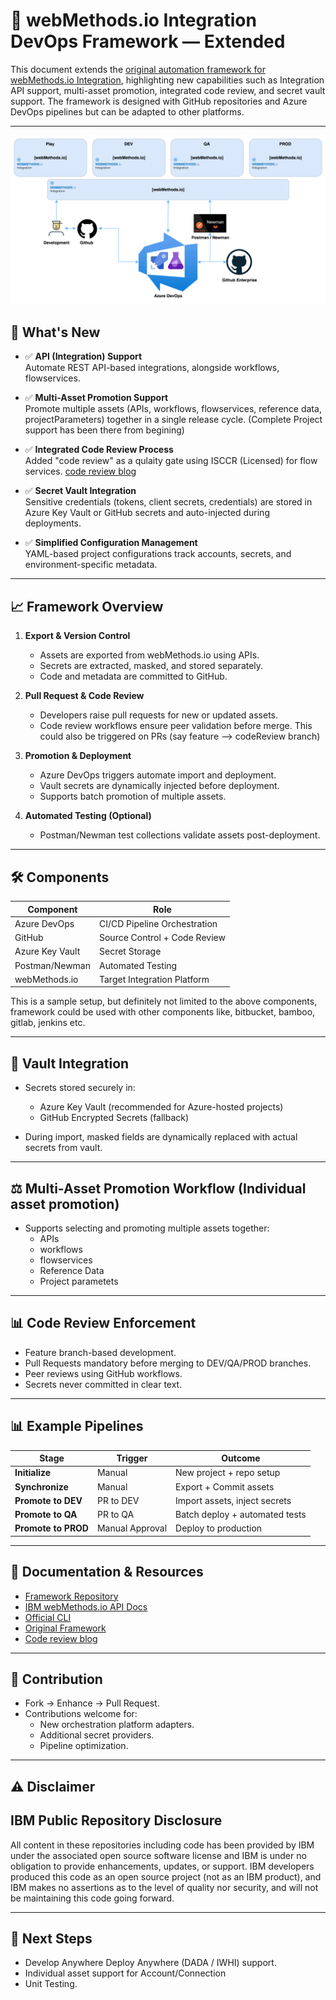 # 🚀 webMethods.io Integration DevOps Framework — Extended

This document extends the [original automation framework for webMethods.io Integration](https://community.ibm.com/community/user/integration/viewdocument/devops-for-webmethodsio-integratio?CommunityKey=82b75916-ed06-4a13-8eb6-0190da9f1bfa&tab=librarydocuments), highlighting new capabilities such as Integration API support, multi-asset promotion, integrated code review, and secret vault support. The framework is designed with GitHub repositories and Azure DevOps pipelines but can be adapted to other platforms.

---
![alt text](./images/markdown/wmIO.gif)

## 📌 What's New

- ✅ **API (Integration) Support**  
  Automate REST API-based integrations, alongside workflows, flowservices.

- ✅ **Multi-Asset Promotion Support**  
  Promote multiple assets (APIs, workflows, flowservices, reference data, projectParameters) together in a single release cycle. (Complete Project support has been there from begining)

- ✅ **Integrated Code Review Process**  
  Added "code review" as a qulaity gate using ISCCR (Licensed) for flow services. [code review blog](https://community.ibm.com/community/user/viewdocument/cloud-native-isccr-continuous-cod?CommunityKey=82b75916-ed06-4a13-8eb6-0190da9f1bfa&tab=librarydocuments)

- ✅ **Secret Vault Integration**  
  Sensitive credentials (tokens, client secrets, credentials) are stored in Azure Key Vault or GitHub secrets and auto-injected during deployments.

- ✅ **Simplified Configuration Management**  
  YAML-based project configurations track accounts, secrets, and environment-specific metadata.

---

## 📈 Framework Overview

1. **Export & Version Control**
   - Assets are exported from webMethods.io using APIs.
   - Secrets are extracted, masked, and stored separately.
   - Code and metadata are committed to GitHub.

2. **Pull Request & Code Review**
   - Developers raise pull requests for new or updated assets.
   - Code review workflows ensure peer validation before merge. This could also be triggered on PRs (say feature --> codeReview branch)

3. **Promotion & Deployment**
   - Azure DevOps triggers automate import and deployment.
   - Vault secrets are dynamically injected before deployment.
   - Supports batch promotion of multiple assets.

4. **Automated Testing (Optional)**
   - Postman/Newman test collections validate assets post-deployment.

---

## 🛠️ Components

| Component        | Role                         |
|------------------|------------------------------|
| Azure DevOps     | CI/CD Pipeline Orchestration |
| GitHub           | Source Control + Code Review |
| Azure Key Vault  | Secret Storage               |
| Postman/Newman   | Automated Testing            |
| webMethods.io    | Target Integration Platform  |

This is a sample setup, but definitely not limited to the above components, framework could be used with other components like, bitbucket, bamboo, gitlab, jenkins etc.

---

## 🔐 Vault Integration

- Secrets stored securely in:
  - Azure Key Vault (recommended for Azure-hosted projects)
  - GitHub Encrypted Secrets (fallback)

- During import, masked fields are dynamically replaced with actual secrets from vault.

---

## ⚖️ Multi-Asset Promotion Workflow (Individual asset promotion)

- Supports selecting and promoting multiple assets together:
  - APIs
  - workflows
  - flowservices
  - Reference Data
  - Project parametets

---

## 📊 Code Review Enforcement

- Feature branch-based development.
- Pull Requests mandatory before merging to DEV/QA/PROD branches.
- Peer reviews using GitHub workflows.
- Secrets never committed in clear text.

---

## 📊 Example Pipelines

| Stage            | Trigger            | Outcome                         |
|------------------|--------------------|---------------------------------|
| **Initialize**   | Manual             | New project + repo setup        |
| **Synchronize**  | Manual             | Export + Commit assets          |
| **Promote to DEV**| PR to DEV         | Import assets, inject secrets   |
| **Promote to QA** | PR to QA          | Batch deploy + automated tests  |
| **Promote to PROD**| Manual Approval  | Deploy to production            |

---

## 📘 Documentation & Resources

- [Framework Repository](https://github.com/IBM/webmethods-io-int-cicd)
- [IBM webMethods.io API Docs](https://www.ibm.com/docs/en/wm-integration/11.0.11?topic=reference-webmethods-integration-apis)
- [Official CLI](https://github.com/SoftwareAG/webmethods-io-integration-apicli (Being Migrated))
- [Original Framework](https://community.ibm.com/community/user/integration/viewdocument/devops-for-webmethodsio-integratio?CommunityKey=82b75916-ed06-4a13-8eb6-0190da9f1bfa&tab=librarydocuments)
- [Code review blog](https://community.ibm.com/community/user/viewdocument/cloud-native-isccr-continuous-cod?CommunityKey=82b75916-ed06-4a13-8eb6-0190da9f1bfa&tab=librarydocuments)

---

## 🤝 Contribution

- Fork → Enhance → Pull Request.
- Contributions welcome for:
  - New orchestration platform adapters.
  - Additional secret providers.
  - Pipeline optimization.

---

## ⚠️ Disclaimer
## IBM Public Repository Disclosure
All content in these repositories including code has been provided by IBM under the associated open source software license and IBM is under no obligation to provide enhancements, updates, or support. IBM developers produced this code as an open source project (not as an IBM product), and IBM makes no assertions as to the level of quality nor security, and will not be maintaining this code going forward.


---

## 🚀 Next Steps

- Develop Anywhere Deploy Anywhere (DADA / IWHI) support.
- Individual asset support for Account/Connection
- Unit Testing.

